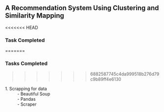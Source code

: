 ## A Recommendation System Using Clustering and Similarity Mapping
<<<<<<< HEAD
### Task Completed
=======
### Tasks Completed
>>>>>>> 6882587745c4da999518b276d79c9b89ff4e6130
<dl>
<dt>1. Scrapping for data</dt>
<dd>- Beautiful Soup</dd>
<dd>- Pandas</dd>
<dd>- Scraper</dd>
</dl>
